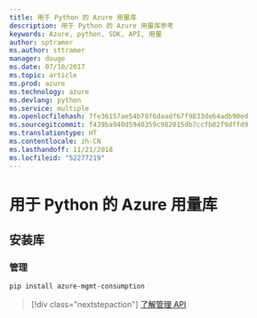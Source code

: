 ```yaml
---
title: 用于 Python 的 Azure 用量库
description: 用于 Python 的 Azure 用量库参考
keywords: Azure, python, SDK, API, 用量
author: sptramer
ms.author: sttramer
manager: douge
ms.date: 07/10/2017
ms.topic: article
ms.prod: azure
ms.technology: azure
ms.devlang: python
ms.service: multiple
ms.openlocfilehash: 7fe36157ae54b78f6daadf67f9833de64adb90ed
ms.sourcegitcommit: f439ba940d5940359c982015db7ccfb82f9dffd9
ms.translationtype: HT
ms.contentlocale: zh-CN
ms.lasthandoff: 11/21/2018
ms.locfileid: "52277219"
---
```

# <a name="azure-consumption-libraries-for-python"></a>用于 Python 的 Azure 用量库

## <a name="install-the-libraries"></a>安装库


### <a name="management"></a>管理

```bash
pip install azure-mgmt-consumption
```
> [!div class="nextstepaction"]
> [了解管理 API](/python/api/overview/azure/consumption/management)
